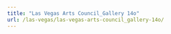 ```yaml
---
title: "Las Vegas Arts Council_Gallery 14o"
url: /las-vegas/las-vegas-arts-council_gallery-14o/
---
```

